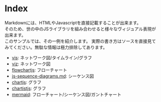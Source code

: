 # Index
Markdownには、HTMLやJavascriptを直接記載することが出来ます。  
そのため、世の中のJSライブラリを組み合わせると様々なヴィジュアル表現が出来ます。  
このサンプルでは、その一例を紹介します。
実際の書き方はソースを直接見てみてください。無駄な情報は極力排除してあります。

- [vis](/vis.md): ネットワーク図/タイムライン/グラフ
- [viz](/viz.md): ネットワーク図
- [flowchartjs](/flowchartjs.md): フローチャート
- [js-sequence-diagrams.md](/js-sequence-diagrams.md): シーケンス図
- [chartjs](/chartjs/index.md): グラフ
- [chartistjs](/chartistjs/index.md): グラフ
- [mermaid](/mermaid.md): フローチャート/シーケンス図/ガントチャート

